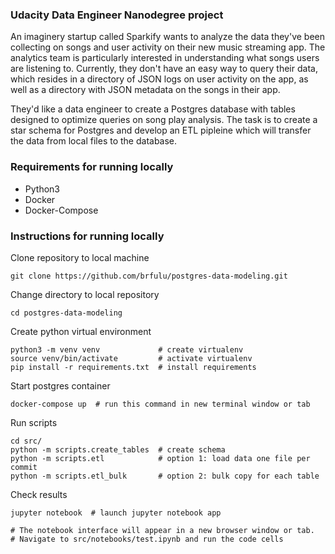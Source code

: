 ### Udacity Data Engineer Nanodegree project
An imaginery startup called Sparkify wants to analyze the data they've been collecting on songs and user activity on their new music streaming app. The analytics team is particularly interested in understanding what songs users are listening to. Currently, they don't have an easy way to query their data, which resides in a directory of JSON logs on user activity on the app, as well as a directory with JSON metadata on the songs in their app.

They'd like a data engineer to create a Postgres database with tables designed to optimize queries on song play analysis. The task is to create a star schema for Postgres and develop an ETL pipleine which will transfer the data from local files to the database.

### Requirements for running locally
- Python3 
- Docker
- Docker-Compose 

### Instructions for running locally

Clone repository to local machine
```
git clone https://github.com/brfulu/postgres-data-modeling.git
```

Change directory to local repository
```
cd postgres-data-modeling
```

Create python virtual environment
```
python3 -m venv venv             # create virtualenv
source venv/bin/activate         # activate virtualenv
pip install -r requirements.txt  # install requirements
```

Start postgres container
```
docker-compose up  # run this command in new terminal window or tab
```

Run scripts
```
cd src/
python -m scripts.create_tables  # create schema
python -m scripts.etl            # option 1: load data one file per commit
python -m scripts.etl_bulk       # option 2: bulk copy for each table
```

Check results

```
jupyter notebook  # launch jupyter notebook app

# The notebook interface will appear in a new browser window or tab.
# Navigate to src/notebooks/test.ipynb and run the code cells
```